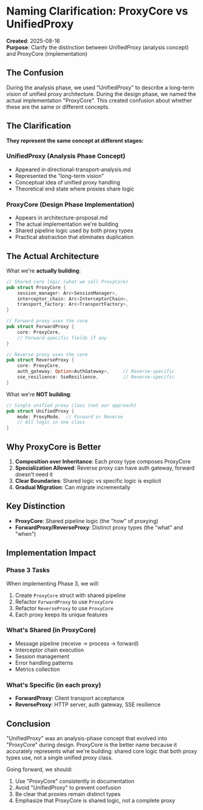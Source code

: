# Naming Clarification: ProxyCore vs UnifiedProxy

**Created**: 2025-08-16  
**Purpose**: Clarify the distinction between UnifiedProxy (analysis concept) and ProxyCore (implementation)

## The Confusion

During the analysis phase, we used "UnifiedProxy" to describe a long-term vision of unified proxy architecture. During the design phase, we named the actual implementation "ProxyCore". This created confusion about whether these are the same or different concepts.

## The Clarification

**They represent the same concept at different stages:**

### UnifiedProxy (Analysis Phase Concept)
- Appeared in directional-transport-analysis.md
- Represented the "long-term vision" 
- Conceptual idea of unified proxy handling
- Theoretical end state where proxies share logic

### ProxyCore (Design Phase Implementation)
- Appears in architecture-proposal.md
- The actual implementation we're building
- Shared pipeline logic used by both proxy types
- Practical abstraction that eliminates duplication

## The Actual Architecture

What we're **actually building**:

```rust
// Shared core logic (what we call ProxyCore)
pub struct ProxyCore {
    session_manager: Arc<SessionManager>,
    interceptor_chain: Arc<InterceptorChain>,
    transport_factory: Arc<TransportFactory>,
}

// Forward proxy uses the core
pub struct ForwardProxy {
    core: ProxyCore,
    // Forward-specific fields if any
}

// Reverse proxy uses the core
pub struct ReverseProxy {
    core: ProxyCore,
    auth_gateway: Option<AuthGateway>,     // Reverse-specific
    sse_resilience: SseResilience,         // Reverse-specific
}
```

What we're **NOT building**:

```rust
// Single unified proxy class (not our approach)
pub struct UnifiedProxy {
    mode: ProxyMode,  // Forward or Reverse
    // All logic in one class
}
```

## Why ProxyCore is Better

1. **Composition over Inheritance**: Each proxy type composes ProxyCore
2. **Specialization Allowed**: Reverse proxy can have auth gateway, forward doesn't need it
3. **Clear Boundaries**: Shared logic vs specific logic is explicit
4. **Gradual Migration**: Can migrate incrementally

## Key Distinction

- **ProxyCore**: Shared pipeline logic (the "how" of proxying)
- **ForwardProxy/ReverseProxy**: Distinct proxy types (the "what" and "when")

## Implementation Impact

### Phase 3 Tasks
When implementing Phase 3, we will:
1. Create `ProxyCore` struct with shared pipeline
2. Refactor `ForwardProxy` to use `ProxyCore`
3. Refactor `ReverseProxy` to use `ProxyCore`
4. Each proxy keeps its unique features

### What's Shared (in ProxyCore)
- Message pipeline (receive → process → forward)
- Interceptor chain execution
- Session management
- Error handling patterns
- Metrics collection

### What's Specific (in each proxy)
- **ForwardProxy**: Client transport acceptance
- **ReverseProxy**: HTTP server, auth gateway, SSE resilience

## Conclusion

"UnifiedProxy" was an analysis-phase concept that evolved into "ProxyCore" during design. ProxyCore is the better name because it accurately represents what we're building: shared core logic that both proxy types use, not a single unified proxy class.

Going forward, we should:
1. Use "ProxyCore" consistently in documentation
2. Avoid "UnifiedProxy" to prevent confusion
3. Be clear that proxies remain distinct types
4. Emphasize that ProxyCore is shared logic, not a complete proxy